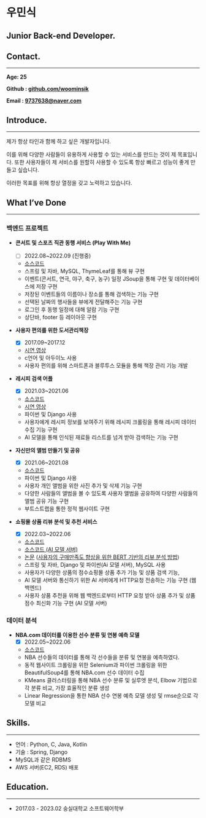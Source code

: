 # 우민식
## Junior Back-end Developer.

## **Contact.**

---

**Age: 25**

**Github : [github.com/woominsik](https://github.com/woominsik)**

**Email : 9737638@naver.com**

## Introduce.

---

제가 항상 타인과 함께 하고 싶은 개발자입니다.

이를 위해 다양한 사람들이 유용하게 사용할 수 있는 서비스를 만드는 것이 제 목표입니다.
또한 사용자들이 제 서비스를 원할히 사용할 수 있도록 항상 빠르고 성능이 좋게 만들고 싶습니다.

이러한 목표를 위해 항상 열정을 갖고 노력하고 있습니다.

## What I’ve Done

---

### 백엔드 프로젝트

- **콘서트 및 스포츠 직관 동행 서비스 (Play With Me)**
    - [ ]  2022.08~2022.09 (진행중)
    - [소스코드](https://github.com/likelion-backendschool/Play_With_Me)
    - 스프링 및 자바, MySQL, ThymeLeaf를 통해 뷰 구현
    - 이벤트(콘서트, 연극, 야구, 축구, 농구) 일정 JSoup을 통해 구현 및 데이터베이스에 저장 구현
    - 저장된 이벤트들의 이름이나 장소를 통해 검색하는 기능 구현
    - 선택된 날짜의 행사들을 뷰에게 전달해주는 기능 구현
    - 로그인 후 동행 일정에 대해 알람 기능 구현
    - 상단바, footer 등 레이아웃 구현

- **사용자 편의를 위한 도서관리책장**
    - [x]  2017.09~2017.12
    - [시연 영상](https://www.youtube.com/shorts/EfaWzDeHhMA)
    - c언어 및 아두이노 사용
    - 사용자 편의를 위해 스마트폰과 블루투스 모듈을 통해 책장 관리 기능 개발

- **레시피 검색 어플**
    - [x]  2021.03~2021.06
    - [소스코드](https://github.com/woominsik/recipe_search_server/tree/master)
    - [시연 영상](https://www.youtube.com/shorts/ytoNz89gsw4)
    - 파이썬 및 Django 사용
    - 사용자에게 레시피 정보를 보여주기 위해 레시피 크롤링을 통해 레시피 데이터 수집 기능 구현
    - AI 모델을 통해 인식된 재료들 리스트를 넘겨 받아 검색하는 기능 구현
- **자신만의 앨범 만들기 및 공유**
    - [x]  2021.06~2021.08
    - [소스코드](https://github.com/woominsik/image_classifier)
    - 파이썬 및 Django 사용
    - 사용자 개인 앨범을 위한 사진 추가 및 삭제 기능 구현
    - 다양한 사람들의 앨범을 볼 수 있도록 사용자 앨범을 공유하여 다양한 사람들의 앨범 공유 기능 구현
    - 부트스트랩을 통한 정적 웹사이트 구현
    
- **쇼핑몰 상품 리뷰 분석 및 추천 서비스**
    - [x]  2022.03~2022.06
    - [소스코드](https://github.com/woominsik/Eyes_On_You)
    - [소스코드 (AI 모델 서버)](https://github.com/woominsik/sinsahelper-ai_server)
    - [논문](https://www.kci.go.kr/kciportal/po/search/poSereArtiList.kci?sereId=002167) ([사용자의 구매만족도 향상을 위한 BERT 기반의 리뷰 분석 방법](https://www.kci.go.kr/kciportal/ci/sereArticleSearch/ciSereArtiView.kci?sereArticleSearchBean.artiId=ART002871168))
    - 스프링 및 자바, Django 및 파이썬(Ai 모델 서버), MySQL 사용
    - 사용자가 다양한 상품의 점수쇼핑몰 상품 추가 기능 및 상품 검색 기능,
    - AI 모델 서버와 통신하기 위한 AI 서버에게 HTTP요청 전송하는 기능 구현 (웹 백엔드)
    - 사용자 상품 추천을 위해 웹 백엔드로부터 HTTP 요청 받아 상품 추가 및 상품 점수 최신화 기능 구현 (AI 모델 서버)

### 데이터 분석

- **NBA.com 데이터를 이용한 선수 분류 및 연봉 예측 모델**
    - [x]  2022.05~2022.06
    - [소스코드](https://github.com/woominsik/NBA_Player_Analysis)
    - NBA 선수들의 데이터를 통해 각 선수들을 분류 및 연봉을 예측하였다.
    - 동적 웹사이트 크롤링을 위한 Selenium과 파이썬 크롤링을 위한 BeautifulSoup4를 통해 NBA.com 선수 데이터 수집
    - KMeans 클러스터링을 통해 NBA 선수 분류 및 실루엣 분석, Elbow 기법으로 각 분류 비교, 가장 효율적인 분류 생성
    - Linear Regression을 통한 NBA 선수 연봉 예측 모델 생성 및 rmse순으로 각 모델 비교

## Skills.

---

- 언어 : Python, C, Java, Kotlin
- 기술 : Spring, Django
- MySQL과 같은 RDBMS
- AWS 서버(EC2, RDS) 배포

## Education.

---

- 2017.03 - 2023.02 숭실대학교 소프트웨어학부
